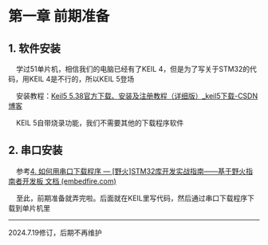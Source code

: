 # 第一章 前期准备

## 1. 软件安装

    学过51单片机，相信我们的电脑已经有了KEIL 4，但是为了写关于STM32的代码，用KEIL 4是不行的，所以KEIL 5登场

    安装教程：[Keil5 5.38官方下载、安装及注册教程（详细版）_keil5下载-CSDN博客](https://blog.csdn.net/weixin_43992330/article/details/135207272)

    KEIL 5自带烧录功能，我们不需要其他的下载程序软件

## 2. 串口安装

    参考[4. 如何用串口下载程序 — [野火]STM32库开发实战指南——基于野火指南者开发板 文档 (embedfire.com)](https://doc.embedfire.com/mcu/stm32/f103zhinanzhe/std/zh/latest/book/ISP_download.html)

    至此，前期准备就弄完啦。后面就在KEIL里写代码，然后通过串口下载程序下载到单片机里

---

2024.7.19修订，后期不再维护
